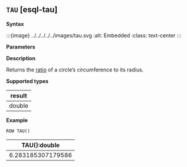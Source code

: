 ## `TAU` [esql-tau]

**Syntax**

:::{image} ../../../../../images/tau.svg
:alt: Embedded
:class: text-center
:::

**Parameters**

**Description**

Returns the [ratio](https://tauday.com/tau-manifesto) of a circle’s circumference to its radius.

**Supported types**

| result |
| --- |
| double |

**Example**

```esql
ROW TAU()
```

| TAU():double |
| --- |
| 6.283185307179586 |
